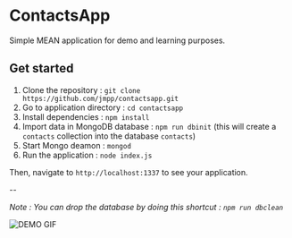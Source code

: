 # ContactsApp

Simple MEAN application for demo and learning purposes.

## Get started

1. Clone the repository : `git clone https://github.com/jmpp/contactsapp.git`
2. Go to application directory : `cd contactsapp`
3. Install dependencies : `npm install`
4. Import data in MongoDB database : `npm run dbinit` (this will create a `contacts` collection into the database `contacts`)
5. Start Mongo deamon : `mongod`
6. Run the application : `node index.js`

Then, navigate to `http://localhost:1337` to see your application.

--

*Note : You can drop the database by doing this shortcut : `npm run dbclean`*

![DEMO GIF](http://i.imgur.com/L03Xxmr.gif)
